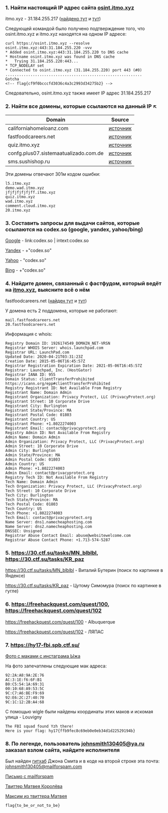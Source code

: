 ### 1. Найти настоящий IP адрес сайта [osint.itmo.xyz](https://osint.itmo.xyz)
itmo.xyz - 31.184.255.217 ([найдено тут](https://gmap.io/dns/domain/itmo.xyz) и [тут](https://viewdns.info/iphistory/?domain=itmo.xyz))

Следующей командой было получено подтверждение того, что osint.itmo.xyz и itmo.xyz находятся на одном IP адресе:

    curl https://osint.itmo.xyz --resolve osint.itmo.xyz:443:31.184.255.220 -vvv
    * Added osint.itmo.xyz:443:31.184.255.220 to DNS cache
    * Hostname osint.itmo.xyz was found in DNS cache
    *   Trying 31.184.255.220:443...
    * TCP_NODELAY set
    * Connected to osint.itmo.xyz (31.184.255.220) port 443 (#0)
    ............................................................
    Gotcha
    <!-- flag{cf9f0bcccfd3036c4a3c2993d34275b2} -->

Следовательно, osint.itmo.xyz также имеет IP адрес 31.184.255.217

### 2. Найти все домены, которые ссылаются на данный IP ↖
| Domain  |  Source  |
|---------|---------|
| californiahomeloanz.com  | [источник](https://viewdns.info/reverseip/?host=31.184.255.217&t=1)  |
| fastfoodcareers.net  |[источник](https://viewdns.info/reverseip/?host=31.184.255.217&t=1)  |
| quiz.itmo.xyz  |[источник](http://prntscr.com/uq2dlk)|
| confg.plus07.sistemaatualizado.com.de | [источник](https://hackertarget.com/reverse-ip-lookup/) |
| sms.sushishop.ru | [источник](https://hackertarget.com/reverse-ip-lookup/) |

Эти домены отвечают 301м кодом ошибки:

    l5.itmo.xyz
    demo.wad.itmo.xyz
    jfjfjfjfjfjff.itmo.xyz
    quiz.itmo.xyz
    wad.itmo.xyz
    comment.cloud.itmo.xyz
    20.itmo.xyz


### 3. Составить запросы для выдачи сайтов, которые ссылаются на codex.so (google, yandex, yahoo/bing)
[Google](https://www.google.com/search?q=link:codex.so+%7C+intext:codex.so&newwindow=1&client=firefox-b-d&sxsrf=ALeKk00eZtxX3jKSLQOMpHFQco0kVoIC-g:1601398725678&tbas=0&source=lnt&sa=X&ved=2ahUKEwiz2b-R647sAhXBwosKHf4YDg4QpwV6BAgGEBk&biw=2560&bih=938)  - link:codex.so | intext:codex.so

[Yandex](https://yandex.ru/search/?text=%2B%22codex.so%22&lr=2)  - +"codex.so"

[Yahoo](https://search.yahoo.com/search?n=10&ei=UTF-8&va_vt=any&vo_vt=any&ve_vt=any&vp_vt=any&vst=0&vf=all&vm=i&fl=0&p=%22codex.so%22&vs=)  - "codex.so"

[Bing](https://www.bing.com/search?q=%2B%22codex.so%22&form=QBLH&sp=-1&pq=%2B%22codex.so%22&sc=1-11&qs=n&sk=&cvid=50259D6A70174A10AB88C6D5C834B033)  - +"codex.so"

### 4. Найдите домен, связанный с фастфудом, который ведёт на [itmo.xyz](https://itmo.xyz), выясните всё о нём
fastfoodcareers.net ([найден тут](https://viewdns.info/reverseip/?host=31.184.255.217&t=1) и [тут](https://gmap.io/dns/host/31.184.255.217/domains))

У домена есть 2 поддомена, которые не работают:

    mail.fastfoodcareers.net
    20.fastfoodcareers.net

Информация с whois:

    Registry Domain ID: 1926174549_DOMAIN_NET-VRSN
    Registrar WHOIS Server: whois.launchpad.com
    Registrar URL: LaunchPad.com
    Updated Date: 2020-04-21T03:31:23Z
    Creation Date: 2015-05-06T16:45:57Z
    Registrar Registration Expiration Date: 2021-05-06T16:45:57Z
    Registrar: Launchpad, Inc. (HostGator)
    Registrar IANA ID: 955
    Domain Status: clientTransferProhibited https://icann.org/epp#clientTransferProhibited
    Registry Registrant ID: Not Available From Registry
    Registrant Name: Domain Admin
    Registrant Organization: Privacy Protect, LLC (PrivacyProtect.org)
    Registrant Street: 10 Corporate Drive
    Registrant City: Burlington
    Registrant State/Province: MA
    Registrant Postal Code: 01803
    Registrant Country: US
    Registrant Phone: +1.8022274003
    Registrant Email: contact@privacyprotect.org
    Registry Admin ID: Not Available From Registry
    Admin Name: Domain Admin
    Admin Organization: Privacy Protect, LLC (PrivacyProtect.org)
    Admin Street: 10 Corporate Drive
    Admin City: Burlington
    Admin State/Province: MA
    Admin Postal Code: 01803
    Admin Country: US
    Admin Phone: +1.8022274003
    Admin Email: contact@privacyprotect.org
    Registry Tech ID: Not Available From Registry
    Tech Name: Domain Admin
    Tech Organization: Privacy Protect, LLC (PrivacyProtect.org)
    Tech Street: 10 Corporate Drive
    Tech City: Burlington
    Tech State/Province: MA
    Tech Postal Code: 01803
    Tech Country: US
    Tech Phone: +1.8022274003
    Tech Email: contact@privacyprotect.org
    Name Server: dns1.namecheaphosting.com
    Name Server: dns2.namecheaphosting.com
    DNSSEC: Unsigned
    Registrar Abuse Contact Email: abuse@websitewelcome.com
    Registrar Abuse Contact Phone: +1.713-574-5287


### 5. https://30.ctf.su/tasks/MN_blblbl, https://30.ctf.su/tasks/KR_paz
https://30.ctf.su/tasks/MN_blblbl - Виталий Бутерин (поиск по картинке в Яндексе)

https://30.ctf.su/tasks/KR_paz - Цутому Симомура (поиск по картинке в гугле)

### 6. https://freehackquest.com/quest/100, https://freehackquest.com/quest/102
https://freehackquest.com/quest/100 - Albuquerque

https://freehackquest.com/quest/102 - ЛЯПАС

### 7. https://hy17-fbi.spb.ctf.su/
[Фото с маками с инстаграма Ыжа](https://www.instagram.com/p/BZ9dLnUgnXJ/)

На фото запечатлены следующие мак адреса:

    92:2A:A8:9A:2E:76
    AC:3:1E:f6:6F:B1
    B0:C5:54:1A:69:31
    00:10:68:A9:53:5C
    9C:C7:A6:BE:F9:69
    92:E6:2C:27:40:70
    9C:1C:12:2B:A4:68

С помощью wigle были найдены координаты этих маков и искомая улица - Louvigny

    The FBI squad found Yzh there!
    Here is your flag: hy17{ffb9fec8c69eb0e0eb34d1d22529194b}

### 8. По легенде, пользователь johnsmith130405@ya.ru заказал взлом сайта, найдите исполнителя
Был найден [гитхаб](https://github.com/johnsmith130405/SimpleUtilit/blob/master/Main.cs) Джона Смита и в коде на второй строке эта почта: johnsmith130405@mailforspam.com

[Письмо с mailforspam](https://www.mailforspam.com/mail/johnsmith130405/1)

[Твиттер Матвея Королёва](https://twitter.com/matveiikorolev)

[Максим из твиттера Матвея](https://twitter.com/maximgolovatov)

    flag{to_be_or_not_to_be}

